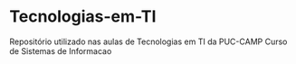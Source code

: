 # Tecnologias-em-TI
Repositório utilizado nas aulas de Tecnologias em TI da PUC-CAMP
Curso de Sistemas de Informacao
